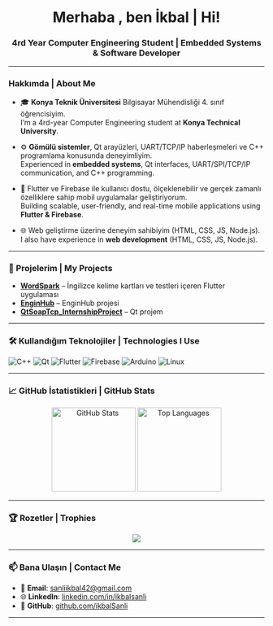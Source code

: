 <h1 align="center">Merhaba , ben İkbal | Hi!</h1>
<h3 align="center">4rd Year Computer Engineering Student | Embedded Systems & Software Developer</h3>

---

###  Hakkımda | About Me

- 🎓 **Konya Teknik Üniversitesi** Bilgisayar Mühendisliği 4. sınıf öğrencisiyim.  
  I’m a 4rd-year Computer Engineering student at **Konya Technical University**.

- ⚙️ **Gömülü sistemler**, Qt arayüzleri, UART/TCP/IP haberleşmeleri ve C++ programlama konusunda deneyimliyim.  
  Experienced in **embedded systems**, Qt interfaces, UART/SPI/TCP/IP communication, and C++ programming.

- 📱 Flutter ve Firebase ile kullanıcı dostu, ölçeklenebilir ve gerçek zamanlı özelliklere sahip mobil uygulamalar geliştiriyorum.  
  Building scalable, user-friendly, and real-time mobile applications using **Flutter & Firebase**.


- 🌐 Web geliştirme üzerine deneyim sahibiyim (HTML, CSS, JS, Node.js).  
  I also have experience in **web development** (HTML, CSS, JS, Node.js).

---

### 🚀 Projelerim | My Projects

-  [**WordSpark**](https://github.com/ikbalSanli/wordspark) – İngilizce kelime kartları ve testleri içeren Flutter uygulaması  
-  [**EnginHub**](https://github.com/ikbalSanli/EngineHub) – EnginHub projesi
-  [**QtSoapTcp_InternshipProject**](https://github.com/ikbalSanli/QtSoapTcp_InternshipProject) – Qt projem  

---

### 🛠️ Kullandığım Teknolojiler | Technologies I Use

![C++](https://img.shields.io/badge/C++-00599C?style=for-the-badge&logo=cplusplus&logoColor=white)
![Qt](https://img.shields.io/badge/Qt-41CD52?style=for-the-badge&logo=qt&logoColor=white)
![Flutter](https://img.shields.io/badge/Flutter-02569B?style=for-the-badge&logo=flutter&logoColor=white)
![Firebase](https://img.shields.io/badge/Firebase-FFCA28?style=for-the-badge&logo=firebase&logoColor=black)
![Arduino](https://img.shields.io/badge/Arduino-00979D?style=for-the-badge&logo=arduino&logoColor=white)
![Linux](https://img.shields.io/badge/Linux-FCC624?style=for-the-badge&logo=linux&logoColor=black)

---

### 📈 GitHub İstatistikleri | GitHub Stats

<p align="center">
  <img src="https://github-readme-stats.vercel.app/api?username=ikbalSanli&show_icons=true&theme=tokyonight" alt="GitHub Stats" height="165"/>
  <img src="https://github-readme-stats.vercel.app/api/top-langs/?username=ikbalSanli&layout=compact&theme=tokyonight" alt="Top Languages" height="165"/>
</p>

---

### 🏆 Rozetler | Trophies

<p align="center">
  <img src="https://github-profile-trophy.vercel.app/?username=ikbalSanli&theme=radical&no-bg=true&margin-w=10"/>
</p>

---

### 📫 Bana Ulaşın | Contact Me

- 📧 **Email**: sanliikbal42@gmail.com  
- 🌐 **LinkedIn**: [linkedin.com/in/ikbalsanli](https://linkedin.com/in/ikbalsanli)  
- 💼 **GitHub**: [github.com/ikbalSanli](https://github.com/ikbalSanli)

---


